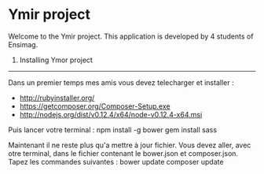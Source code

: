 Ymir project
========================

Welcome to the Ymir project.
This application is developed by 4 students of Ensimag.

1) Installing Ymor project
----------------------------------

Dans un premier temps mes amis vous devez telecharger et installer : 
- http://rubyinstaller.org/
- https://getcomposer.org/Composer-Setup.exe
- http://nodejs.org/dist/v0.12.4/x64/node-v0.12.4-x64.msi

Puis lancer votre terminal : 
npm install -g bower
gem install sass	

Maintenant il ne reste plus qu'a mettre à jour fichier.
Vous devez aller, avec otre terminal, dans le fichier contenant le bower.json et composer.json.
Tapez les commandes suivantes :
bower update
composer update